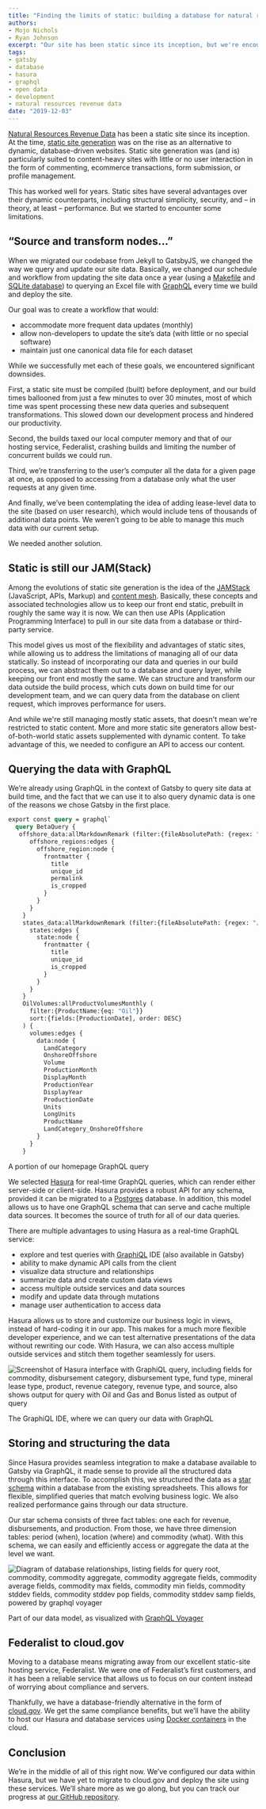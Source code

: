 ```yaml
---
title: "Finding the limits of static: building a database for natural resources revenue data"
authors:
- Mojo Nichols
- Ryan Johnson
excerpt: "Our site has been static since its inception, but we're encountering some of the limitations of a fully static site. In this post, we track our progress toward building a database for Natural Resources Revenue Data."
tags:
- gatsby
- database
- hasura
- graphql
- open data
- development
- natural resources revenue data
date: "2019-12-03"
---
```


[Natural Resources Revenue Data](https://revenuedata.doi.gov/) has been a static site since its inception. At the time, [static site generation](https://18f.gsa.gov/2016/07/11/conversation-about-static-dynamic-websites/) was on the rise as an alternative to dynamic, database-driven websites. Static site generation was (and is) particularly suited to content-heavy sites with little or no user interaction in the form of commenting, ecommerce transactions, form submission, or profile management.

This has worked well for years. Static sites have several advantages over their dynamic counterparts, including structural simplicity, security, and – in theory, at least – performance. But we started to encounter some limitations.

## “Source and transform nodes…”

When we migrated our codebase from Jekyll to GatsbyJS, we changed the way we query and update our site data. Basically, we changed our schedule and workflow from updating the site data once a year (using a [Makefile](https://www.gnu.org/software/make/) and [SQLite database](https://www.sqlite.org/index.html)) to querying an Excel file with [GraphQL](https://graphql.org/) every time we build and deploy the site.

Our goal was to create a workflow that would:

- accommodate more frequent data updates (monthly)
- allow non-developers to update the site’s data (with little or no special software)
- maintain just one canonical data file for each dataset

While we successfully met each of these goals, we encountered significant downsides.

First, a static site must be compiled (built) before deployment, and our build times ballooned from just a few minutes to over 30 minutes, most of which time was spent processing these new data queries and subsequent transformations. This slowed down our development process and hindered our productivity.

Second, the builds taxed our local computer memory and that of our hosting service, Federalist, crashing builds and limiting the number of concurrent builds we could run.

Third, we’re transferring to the user’s computer all the data for a given page at once, as opposed to accessing from a database only what the user requests at any given time.

And finally, we’ve been contemplating the idea of adding lease-level data to the site (based on user research), which would include tens of thousands of additional data points. We weren’t going to be able to manage this much data with our current setup.

We needed another solution.

## Static is still our JAM(Stack)

Among the evolutions of static site generation is the idea of the [JAMStack](https://jamstack.org/) (JavaScript, APIs, Markup) and [content mesh](https://www.gatsbyjs.org/blog/2018-10-18-creating-compelling-content-experiences/). Basically, these concepts and associated technologies allow us to keep our front end static, prebuilt in roughly the same way it is now. We can then use APIs (Application Programming Interface) to pull in our site data from a database or third-party service.

This model gives us most of the flexibility and advantages of static sites, while allowing us to address the limitations of managing all of our data statically. So instead of incorporating our data and queries in our build process, we can abstract them out to a database and query layer, while keeping our front end mostly the same. We can structure and transform our data outside the build process, which cuts down on build time for our development team, and we can query data from the database on client request, which improves performance for users.

And while we're still managing mostly static assets, that doesn't mean we're restricted to static content. More and more static site generators allow best-of-both-world static assets supplemented with dynamic content. To take advantage of this, we needed to configure an API to access our content.

## Querying the data with GraphQL

We’re already using GraphQL in the context of Gatsby to query site data at build time, and the fact that we can use it to also query dynamic data is one of the reasons we chose Gatsby in the first place.

```graphql
export const query = graphql`
  query BetaQuery {
   offshore_data:allMarkdownRemark (filter:{fileAbsolutePath: {regex: "/offshore_regions/"}} sort:{fields: [frontmatter___title], order: ASC}) {
      offshore_regions:edges {
        offshore_region:node {
          frontmatter {
            title
            unique_id
            permalink
            is_cropped
          }
        }
      }
    }
    states_data:allMarkdownRemark (filter:{fileAbsolutePath: {regex: "/states/"}} sort:{fields: [frontmatter___title], order: ASC}) {
      states:edges {
        state:node {
          frontmatter {
            title
            unique_id
            is_cropped
          }
        }
      }
    }
    OilVolumes:allProductVolumesMonthly (
      filter:{ProductName:{eq: "Oil"}}
      sort:{fields:[ProductionDate], order: DESC}
    ) {
      volumes:edges {
        data:node {
          LandCategory
          OnshoreOffshore
          Volume
          ProductionMonth
          DisplayMonth
          ProductionYear
          DisplayYear
          ProductionDate
          Units
          LongUnits
          ProductName
          LandCategory_OnshoreOffshore
        }
      }
    }
```    
<span class="caption">A portion of our homepage GraphQL query</span>

We selected [Hasura](https://hasura.io/) for real-time GraphQL queries, which can render either server-side or client-side. Hasura provides a robust API for any schema, provided it can be migrated to a [Postgres](https://www.postgresql.org) database. In addition, this model allows us to have one GraphQL schema that can serve and cache multiple data sources. It becomes the source of truth for all of our data queries.

There are multiple advantages to using Hasura as a real-time GraphQL service:

- explore and test queries with [GraphiQL](https://graphql.org/learn/serving-over-http/#graphiql) IDE (also available in Gatsby)
- ability to make dynamic API calls from the client
- visualize data structure and relationships
- summarize data and create custom data views
- access multiple outside services and data sources
- modify and update data through mutations
- manage user authentication to access data

Hasura allows us to store and customize our business logic in views, instead of hard-coding it in our app. This makes for a much more flexible developer experience, and we can test alternative presentations of the data without rewriting our code. With Hasura, we can also access multiple outside services and stitch them together seamlessly for users.

![Screenshot of Hasura interface with GraphiQL query, including fields for commodity, disbursement category, disbursement type, fund type, mineral lease type, product, revenue category, revenue type, and source, also shows output for query with Oil and Gas and Bonus listed as output of query](./database-graphql.jpg)

<span class="caption">The GraphiQL IDE, where we can query our data with GraphQL</span>

## Storing and structuring the data

Since Hasura provides seamless integration to make a database available to Gatsby via GraphQL, it made sense to provide all the structured data through this interface. To accomplish this, we structured the data as a [star schema](https://en.wikipedia.org/wiki/Star_schema) within a database from the existing spreadsheets. This allows for flexible, simplified queries that match evolving business logic. We also realized performance gains through our data structure.

Our star schema consists of three fact tables: one each for revenue, disbursements, and production. From those, we have three dimension tables: period (when), location (where) and commodity (what). With this schema, we can easily and efficiently access or aggregate the data at the level we want.

![Diagram of database relationships, listing fields for query root, commodity, commodity aggregate, commodity aggregate fields, commodity average fields, commodity max fields, commodity min fields, commodity stddev fields, commodity stddev pop fields, commodity stddev samp fields, powered by graphql voyager](./database-voyager.jpg)

<span class="caption">Part of our data model, as visualized with <a href="https://github.com/APIs-guru/graphql-voyager">GraphQL Voyager</a></span>

## Federalist to cloud.gov

Moving to a database means migrating away from our excellent static-site hosting service, Federalist. We were one of Federalist’s first customers, and it has been a reliable service that allows us to focus on our content instead of worrying about compliance and servers.

Thankfully, we have a database-friendly alternative in the form of [cloud.gov](https://cloud.gov/). We get the same compliance benefits, but we’ll have the ability to host our Hasura and database services using [Docker containers](https://www.docker.com/) in the cloud.

## Conclusion

We’re in the middle of all of this right now. We’ve configured our data within Hasura, but we have yet to migrate to cloud.gov and deploy the site using these services. We’ll share more as we go along, but you can track our progress at [our GitHub repository](https://github.com/ONRR/doi-extractives-data).

